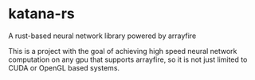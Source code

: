 # katana-rs
A rust-based neural network library powered by arrayfire

This is a project with the goal of achieving high speed neural network computation on any gpu that supports arrayfire, so it is not just limited to CUDA or OpenGL based systems. 
